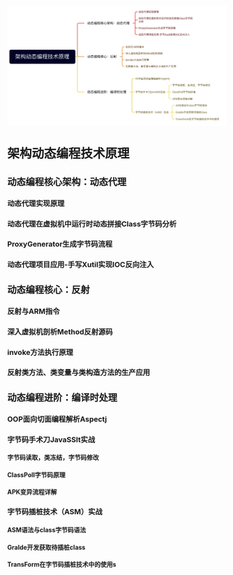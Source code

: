 

![](./图片/架构动态编程技术原理.png)



# 架构动态编程技术原理



## 动态编程核心架构：动态代理

### 动态代理实现原理

### 动态代理在虚拟机中运行时动态拼接Class字节码分析

### ProxyGenerator生成字节码流程

### 动态代理项目应用-手写Xutil实现IOC反向注入

## 动态编程核心：反射

### 反射与ARM指令

### 深入虚拟机剖析Method反射源码

### invoke方法执行原理

### 反射类方法、类变量与类构造方法的生产应用

## 动态编程进阶：编译时处理

### OOP面向切面编程解析Aspectj

### 字节码手术刀JavaSSIt实战

#### 字节码读取，类冻结，字节码修改

#### ClassPoll字节码原理

#### APK变异流程详解

### 字节码插桩技术（ASM）实战

#### ASM语法与class字节码语法

#### Gralde开发获取待插桩class

#### TransForm在字节码插桩技术中的使用s